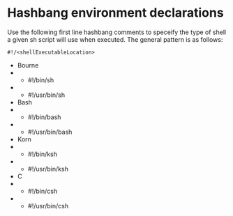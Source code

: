 # Hashbang environment declarations
Use the following first line hashbang comments to speceify the type of shell a given sh script will use when executed. The general pattern is as follows:

`#!/<shellExecutableLocation>`

* Bourne
* * #!/bin/sh
* * #!/usr/bin/sh
* Bash 
* * #!/bin/bash
* * #!/usr/bin/bash
* Korn
* * #!/bin/ksh
* * #!/usr/bin/ksh
* C
* * #!/bin/csh
* * #!/usr/bin/csh
